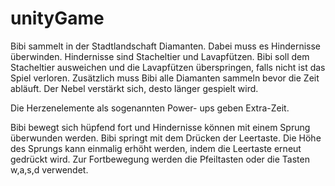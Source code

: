# unityGame

Bibi sammelt in der Stadtlandschaft Diamanten. Dabei muss es Hindernisse überwinden. Hindernisse sind Stacheltier und Lavapfützen. Bibi soll dem Stacheltier ausweichen und die Lavapfützen überspringen, falls nicht ist das Spiel verloren. Zusätzlich muss Bibi alle Diamanten sammeln bevor die Zeit abläuft. Der Nebel verstärkt sich, desto länger gespielt wird.

Die Herzenelemente als sogenannten Power- ups geben Extra-Zeit. 

Bibi bewegt sich hüpfend fort und Hindernisse können mit einem Sprung überwunden werden. Bibi springt mit dem Drücken der Leertaste. Die Höhe des Sprungs kann einmalig erhöht werden, indem die Leertaste erneut gedrückt wird. Zur Fortbewegung werden die Pfeiltasten oder die Tasten w,a,s,d verwendet.
